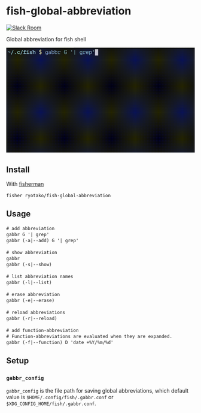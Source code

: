 # fish-global-abbreviation

[![Slack Room][slack-badge]][slack-link]

Global abbreviation for fish shell

![demo.gif](demo.gif)

## Install

With [fisherman]

```
fisher ryotako/fish-global-abbreviation
```

## Usage

```fish
# add abbreviation
gabbr G '| grep'
gabbr (-a|--add) G '| grep'

# show abbreviation
gabbr
gabbr (-s|--show)

# list abbreviation names
gabbr (-l|--list)

# erase abbreviation
gabbr (-e|--erase)

# reload abbreviations
gabbr (-r|--reload)

# add function-abbreviation
# Function-abbreviations are evaluated when they are expanded.
gabbr (-f|--function) D 'date +%Y/%m/%d'
```

## Setup

### `gabbr_config`

`gabbr_config` is the file path for saving global abbreviations, which default value is `$HOME/.config/fish/.gabbr.conf` or `$XDG_CONFIG_HOME/fish/.gabbr.conf`.

[slack-link]: https://fisherman-wharf.herokuapp.com
[slack-badge]: https://fisherman-wharf.herokuapp.com/badge.svg
[fisherman]: https://github.com/fisherman/fisherman
